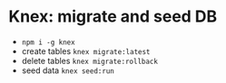 # Knex: migrate and seed DB
- `npm i -g knex`
- create tables `knex migrate:latest`
- delete tables `knex migrate:rollback`
- seed data `knex seed:run`